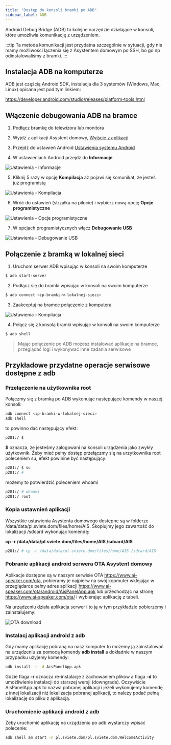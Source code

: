 ```yaml
---
title: "Dostęp do konsoli bramki po ADB"
sidebar_label: ADB
---
```


Android Debug Bridge (ADB) to kolejne narzędzie działające w konsoli, które umożliwia komunikację z urządzeniem.

:::tip
Ta metoda komunikacji jest przydatna szczególnie w sytuacji, gdy nie mamy możliwości łączenia się z Asystentem domowym po SSH, bo go np odinstalowaliśmy z bramki.
:::

## Instalacja ADB na komputerze

ADB jest częścią Android SDK, instalacja dla 3 systemów (Windows, Mac, Linux) opisana jest pod tym linkiem:

https://developer.android.com/studio/releases/platform-tools.html


## Włączenie debugowania ADB na bramce

1. Podłącz bramkę do telewizora lub monitora

2. Wyjdź z aplikacji Asystent domowy,
[Wyjście z aplikacji](/docs/ais_bramka_settings#ustawienia-aplikacji-asystent-domowy)

3. Przejdź do ustawień Android
[Ustawienia systemu Android](/docs/ais_bramka_settings#ustawienia-systemu-android)

4. W ustawieniach Android przejdź do **Informacje**

![Ustawienia - Informacje](/img/en/bramka/adb_settings_1.png)

5. Kliknij 5 razy w opcję **Kompilacja** aż pojawi się komunikat, że jesteś już programistą

![Ustawienia - Kompilacja](/img/en/bramka/adb_settings_2.png)

6. Wróć do ustawień (strzałka na pilocie) i wybierz nową opcję **Opcje programistyczne**

![Ustawienia - Opcje programistyczne](/img/en/bramka/adb_settings_3.png)

7. W opcjach programistycznych włącz **Debugowanie USB**

![Ustawienia - Debugowanie USB](/img/en/bramka/adb_settings_4.png)


## Połączenie z bramką w lokalnej sieci

1. Uruchom serwer ADB wpisując w konsoli na swoim komputerze

```bash
$ adb start-server
```

2. Podłącz się do bramki wpisując w konsoli na swoim komputerze

```bash
$ adb connect <ip-bramki-w-lokalnej-sieci>
```

3. Zaakceptuj na bramce połączenie z komputera

![Ustawienia - Kompilacja](/img/en/bramka/adb_settings_5.png)

4. Połącz się z konsolą bramki wpisując w konsoli na swoim komputerze

```bash
$ adb shell
```

> Mając połączenie po ADB możesz instalować aplikacje na bramce, przeglądać logi i wykonywać inne zadania serwisowe


## Przykładowe przydatne operacje serwisowe dostępne z adb

###  Przełączenie na użytkownika root

Połączmy się z bramką po ADB wykonując następujące komendy w naszej konsoli:

```bash
adb connect <ip-bramki-w-lokalnej-sieci>
adb shell
```
to powinno dać następujący efekt:

```bash
p281:/ $
```
**$** oznacza, że jesteśmy zalogowani na konsoli urządzenia jako zwykły użytkownik.
Żeby mieć pełny dostęp przełączmy się na urzytkownika root poleceniem su, efekt powinine być następujący:

```bash
p281:/ $ su
p281:/ #
```

możemy to potwierdzić poleceniem whoami

```bash
p281:/ # whoami
p281:/ root
```

###  Kopia ustawnień aplikacji

Wszystkie ustawienia Asystenta domowego dostępne są w folderze /data/data/pl.sviete.dom/files/home/AIS. Skopiujmy jego zawartość do lokalizacji /sdcard wykonując komendę:

 **cp -r /data/data/pl.sviete.dom/files/home/AIS /sdcard/AIS**

```bash
p281:/ # cp -r /data/data/pl.sviete.dom/files/home/AIS /sdcard/AIS
```

###  Pobranie aplikacji android serwera OTA Asystent domowy

Aplikacje dostępne są w naszym serwisie OTA https://www.ai-speaker.com/ota, pobieramy je najpierw na swój kopmuter wklejając w przeglądarce pełny adres aplikacji
https://www.ai-speaker.com/ota/android/AisPanelApp.apk lub przechodząc na stronę https://www.ai-speaker.com/ota/ i wybierając aplikację z tabeli.

Na urządzeniu działa aplikacja serwer i to ją w tym przykładzie pobierzemy i zainstalujemy:

![OTA download](/img/en/bramka/adb_download_apk_from_ota.png)

###  Instalacj aplikacji android z adb

Gdy mamy aplikację pobraną na nasz komputer to możemy ją zainstalować na urządzeniu za pomocą komendy **adb install** a dokładnie w naszym przypadku użyjemy komendy:

```bash
adb install -r -d AisPanelApp.apk
```

Gdzie flaga **-r** oznacza re-instalacje z zachowaniem plików a flaga **-d** to umożliwienie instalacji do starszej wersji (downgrade). Oczywiście AisPanelApp.apk to nazwa pobranej aplikacji i jeżeli wykonujemy komendę z innej lokalizacji niż lokalizacja pobranej aplikacji, to należy podać pełną lokalizację do pliku z aplikacją.


###  Uruchomienie aplikacji android z adb

Żeby uruchomić aplikację na urządzeniu po adb wystarczy wpisać polecenie:

```bash
adb shell am start -n pl.sviete.dom/pl.sviete.dom.WelcomeActivity
```
